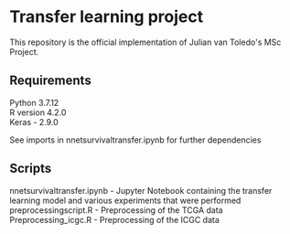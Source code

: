 # Transfer learning project

This repository is the official implementation of Julian van Toledo's MSc Project. 

## Requirements
Python 3.7.12 <br>
R version 4.2.0 <br>
Keras - 2.9.0 <br>

See imports in nnetsurvivaltransfer.ipynb for further dependencies

## Scripts
nnetsurvivaltransfer.ipynb - Jupyter Notebook containing the transfer learning model and various experiments that were performed
preprocessingscript.R - Preprocessing of the TCGA data
Preprocessing_icgc.R - Preprocessing of the ICGC data
